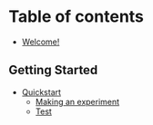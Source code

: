 # Table of contents

* [Welcome!](README.md)

## Getting Started

* [Quickstart](getting-started/quickstart/README.md)
  * [Making an experiment](getting-started/quickstart#making-an-experiment)
  * [Test](getting-started/quickstart/test.md)


